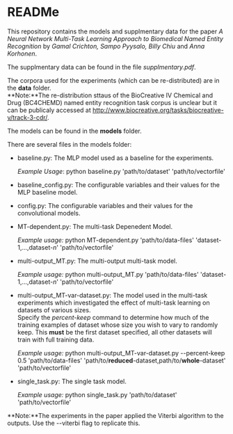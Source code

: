 # READMe

This repository contains the models and supplmentary data for the paper *A Neural Network Multi-Task Learning Approach to Biomedical Named Entity Recognition* by *Gamal Crichton, Sampo Pyysalo, Billy Chiu* and *Anna Korhonen*.  

The supplmentary data can be found in the file *supplmentary.pdf*.  

The corpora used for the experiments (which can be re-distributed) are in the **data** folder.  
**Note:**The re-distribution sttaus of the BioCreative IV Chemical and Drug (BC4CHEMD) named entity recognition task corpus is unclear but it can be publicaly accessed at http://www.biocreative.org/tasks/biocreative-v/track-3-cdr/.

The models can be found in the **models** folder.  

There are several files in the models folder:
+ baseline.py: The MLP model used as a baseline for the experiments.

   *Example Usage*: python baseline.py 'path/to/dataset' 'path/to/vectorfile'

+ baseline_config.py: The configurable variables and their values for the MLP baseline model.
+ config.py: The configurable variables and their values for the convolutional models.
+ MT-dependent.py: The multi-task Depenedent Model.

   *Example usage:* python MT-dependent.py 'path/to/data-files'  'dataset-1,...,dataset-*n*'  'path/to/vectorfile'
+ multi-output_MT.py: The multi-output multi-task model.

   *Example usage:* python multi-output_MT.py 'path/to/data-files' 'dataset-1,...,dataset-*n*' 'path/to/vectorfile'
+ multi-output_MT-var-dataset.py: The model used in the multi-task experiments which investigated the effect of multi-task learning on datasets of various sizes.  
Specify the *percent-keep* command to determine how much of the training examples of dataset whose size you wish to vary to randomly keep. This **must** be the first dataset specified, all other datasets will train with full training data.

   *Example usage:* python multi-output_MT-var-dataset.py --percent-keep 0.5 'path/to/data-files' 'path/to/**reduced**-dataset,path/to/**whole**-dataset' 'path/to/vectorfile'
+ single_task.py: The single task model.

   *Example usage:* python single_task.py 'path/to/dataset' 'path/to/vectorfile'

**Note:**The experiments in the paper applied the Viterbi algorithm to the outputs. Use the --viterbi flag to replicate this.
